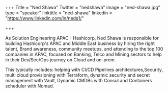 +++
Title = "Ned Shawa"
Twitter = "nedshawa"
image = "ned-shawa.jpg"
type = "speaker"
linktitle = "ned-shawa"
linkedin = "https://www.linkedin.com/in/neds1/"

+++

As Solution Engineering APAC - Hashicorp, Ned Shawa is responsible for building Hashicorp's APAC and Middle East business by hiring the right talent, Brand awareness, community meetups, and attending to the top 100 companies in APAC, focused on Banking, Telco and Mining sectors to help in their Dev/Sec/Ops journey on Cloud and on-prem.

This typically includes: helping with CI/CD Pipelines architectures,Security, multi cloud provisioning with Terraform, dynamic security and secret management with Vault, Dynamic CMDBs with Consul and Containers scheduler with Nomad.
